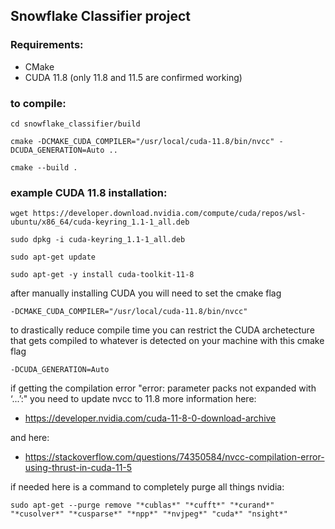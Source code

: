 ## Snowflake Classifier project

### Requirements:
- CMake
- CUDA 11.8 (only 11.8 and 11.5 are confirmed working)

### to compile:
```
cd snowflake_classifier/build
```
```
cmake -DCMAKE_CUDA_COMPILER="/usr/local/cuda-11.8/bin/nvcc" -DCUDA_GENERATION=Auto ..
```
```
cmake --build .
```

### example CUDA 11.8 installation:
```
wget https://developer.download.nvidia.com/compute/cuda/repos/wsl-ubuntu/x86_64/cuda-keyring_1.1-1_all.deb
```
```
sudo dpkg -i cuda-keyring_1.1-1_all.deb
```
```
sudo apt-get update
```
```
sudo apt-get -y install cuda-toolkit-11-8
```

after manually installing CUDA you will need to set the cmake flag 
```
-DCMAKE_CUDA_COMPILER="/usr/local/cuda-11.8/bin/nvcc"
```

to drastically reduce compile time you can restrict the CUDA archetecture that gets compiled to whatever is detected on your machine with this cmake flag
```
-DCUDA_GENERATION=Auto
```

if getting the compilation error "error: parameter packs not expanded with ‘...’:" you need to update nvcc to 11.8
more information here:
- https://developer.nvidia.com/cuda-11-8-0-download-archive

and here:
- https://stackoverflow.com/questions/74350584/nvcc-compilation-error-using-thrust-in-cuda-11-5

if needed here is a command to completely purge all things nvidia: 
```
sudo apt-get --purge remove "*cublas*" "*cufft*" "*curand*" "*cusolver*" "*cusparse*" "*npp*" "*nvjpeg*" "cuda*" "nsight*"
```
